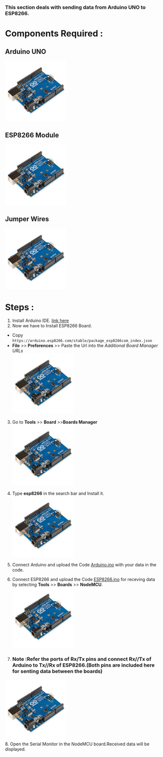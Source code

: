 ### This section deals with sending data from Arduino UNO to ESP8266.
# Components Required :
## Arduino UNO 
<img src="https://github.com/Godson-Thomas/GT511C3-Fingerprint-Sensor-Module/blob/master/GT-511C3/Images/f4.jpeg" width="200">  <br>
## ESP8266 Module
<img src="https://github.com/Godson-Thomas/GT511C3-Fingerprint-Sensor-Module/blob/master/GT-511C3/Images/f4.jpeg" width="200">  <br>
## Jumper Wires
<img src="https://github.com/Godson-Thomas/GT511C3-Fingerprint-Sensor-Module/blob/master/GT-511C3/Images/f4.jpeg" width="200">  <br>
# Steps :
1. Install Arduino IDE. [link here](https://www.arduino.cc/en/main/software)<br>
2. Now we have to Install ESP8266 Board.<br>
* Copy<br> `https://arduino.esp8266.com/stable/package_esp8266com_index.json`<br>
* **File** >> **Preferences** >> Paste the Url into the *Additional Board Manager URLs*<br>
<img src="https://github.com/Godson-Thomas/GT511C3-Fingerprint-Sensor-Module/blob/master/GT-511C3/Images/f4.jpeg" width="200"> <br>
3. Go to **Tools** >> **Board** >>**Boards Manager** <br>
<img src="https://github.com/Godson-Thomas/GT511C3-Fingerprint-Sensor-Module/blob/master/GT-511C3/Images/f4.jpeg" width="200"> <br>
4. Type **esp8266** in the search bar and Install it.<br>
<img src="https://github.com/Godson-Thomas/GT511C3-Fingerprint-Sensor-Module/blob/master/GT-511C3/Images/f4.jpeg" width="200"> <br>
5. Connect Arduino and upload the Code [Arduino.ino]() with your data in the code.<br>

6. Connect ESP8266 and upload the Code [ESP8266.ino]() for receving data by selecting **Tools** >> **Boards** >> **NodeMCU**.<br>
<img src="https://github.com/Godson-Thomas/GT511C3-Fingerprint-Sensor-Module/blob/master/GT-511C3/Images/f4.jpeg" width="200"> <br>
7. ### Note :Refer the ports of Rx/Tx pins and connect **Rx//Tx** of Arduino to **Tx//Rx**  of ESP8266.(Both pins are included here for senting data between the boards)<br>
<img src="https://github.com/Godson-Thomas/GT511C3-Fingerprint-Sensor-Module/blob/master/GT-511C3/Images/f4.jpeg" width="200"> <br>
8. Open the Serial Monitor in the NodeMCU board.Received data will be displayed.
